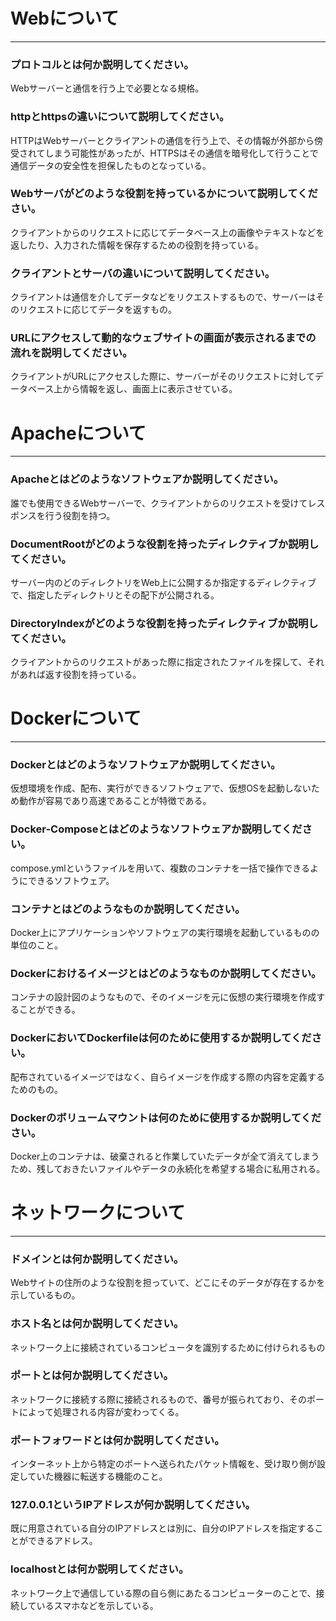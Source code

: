 # Webについて
---
### プロトコルとは何か説明してください。

Webサーバーと通信を行う上で必要となる規格。

### httpとhttpsの違いについて説明してください。
HTTPはWebサーバーとクライアントの通信を行う上で、その情報が外部から傍受されてしまう可能性があったが、HTTPSはその通信を暗号化して行うことで通信データの安全性を担保したものとなっている。


### Webサーバがどのような役割を持っているかについて説明してください。

クライアントからのリクエストに応じてデータベース上の画像やテキストなどを返したり、入力された情報を保存するための役割を持っている。

### クライアントとサーバの違いについて説明してください。

クライアントは通信を介してデータなどをリクエストするもので、サーバーはそのリクエストに応じてデータを返すもの。

### URLにアクセスして動的なウェブサイトの画面が表示されるまでの流れを説明してください。

クライアントがURLにアクセスした際に、サーバーがそのリクエストに対してデータベース上から情報を返し、画面上に表示させている。


# Apacheについて
---
### Apacheとはどのようなソフトウェアか説明してください。

誰でも使用できるWebサーバーで、クライアントからのリクエストを受けてレスポンスを行う役割を持つ。

### DocumentRootがどのような役割を持ったディレクティブか説明してください。

サーバー内のどのディレクトリをWeb上に公開するか指定するディレクティブで、指定したディレクトリとその配下が公開される。

### DirectoryIndexがどのような役割を持ったディレクティブか説明してください。

クライアントからのリクエストがあった際に指定されたファイルを探して、それがあれば返す役割を持っている。


# Dockerについて
---
### Dockerとはどのようなソフトウェアか説明してください。

仮想環境を作成、配布、実行ができるソフトウェアで、仮想OSを起動しないため動作が容易であり高速であることが特徴である。

### Docker-Composeとはどのようなソフトウェアか説明してください。

compose.ymlというファイルを用いて、複数のコンテナを一括で操作できるようにできるソフトウェア。

### コンテナとはどのようなものか説明してください。

Docker上にアプリケーションやソフトウェアの実行環境を起動しているものの単位のこと。

### Dockerにおけるイメージとはどのようなものか説明してください。

コンテナの設計図のようなもので、そのイメージを元に仮想の実行環境を作成することができる。

### DockerにおいてDockerfileは何のために使用するか説明してください。

配布されているイメージではなく、自らイメージを作成する際の内容を定義するためのもの。

### Dockerのボリュームマウントは何のために使用するか説明してください。

Docker上のコンテナは、破棄されると作業していたデータが全て消えてしまうため、残しておきたいファイルやデータの永続化を希望する場合に私用される。


# ネットワークについて
---
### ドメインとは何か説明してください。

Webサイトの住所のような役割を担っていて、どこにそのデータが存在するかを示しているもの。

### ホスト名とは何か説明してください。

ネットワーク上に接続されているコンピュータを識別するために付けられるもの

### ポートとは何か説明してください。

ネットワークに接続する際に接続されるもので、番号が振られており、そのポートによって処理される内容が変わってくる。

### ポートフォワードとは何か説明してください。

インターネット上から特定のポートへ送られたパケット情報を、受け取り側が設定していた機器に転送する機能のこと。

### 127.0.0.1というIPアドレスが何か説明してください。

既に用意されている自分のIPアドレスとは別に、自分のIPアドレスを指定することができるアドレス。

### localhostとは何か説明してください。

ネットワーク上で通信している際の自ら側にあたるコンピューターのことで、接続しているスマホなどを示している。


